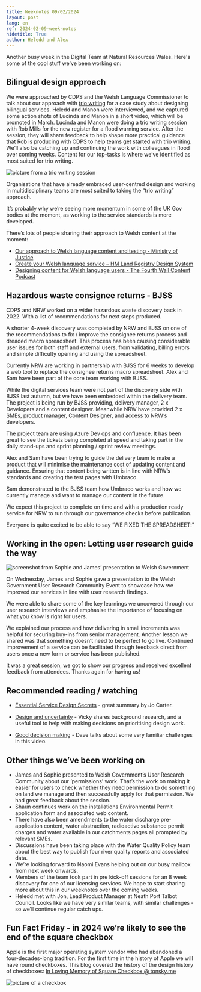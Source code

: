```yaml
---
title: Weeknotes 09/02/2024
layout: post
lang: en
ref: 2024-02-09-week-notes
hidetitle: True
author: Heledd and Alex
---
```

Another busy week in the Digital Team at Natural Resources Wales. Here's some of the cool stuff we've been working on:

## Bilingual design approach

We were approached by CDPS and the Welsh Language Commissioner to talk about our approach with [trio writing](https://bookshop.org/p/books/trio-writing-designing-bilingual-content-for-user-centred-services-robert-mills/20849184) for a case study about designing bilingual services. Heledd and Manon were interviewed, and we captured some action shots of Lucinda and Manon in a short video, which will be promoted in March.
Lucinda and Manon were doing a trio writing session with Rob Mills for the new register for a flood warning service. After the session, they will share feedback to help shape more practical guidance that Rob is producing with CDPS to help teams get started with trio writing. We’ll also be catching up and continuing the work with colleagues in flood over coming weeks. 
Content for our top-tasks is where we’ve identified as most suited for trio writing. 

![picture from a trio writing session](https://github.com/nrw-digital/week-notes/blob/b6956afb8135364e5fba8b2ee6ebb88566884371/images/trio%20writing%20session.jpg?raw=true)

Organisations that have already embraced user-centred design and working in multidisciplinary teams are most suited to taking the “trio writing” approach. 

It’s probably why we’re seeing more momentum in some of the UK Gov bodies at the moment, as working to the service standards is more developed. 

There’s lots of people sharing their approach to Welsh content at the moment:
+ [Our approach to Welsh language content and testing - Ministry of Justice](https://mojdigital.blog.gov.uk/2024/01/25/our-approach-to-welsh-language-content-and-testing/)
+ [Create your Welsh language service – HM Land Registry Design System](https://hmlr-design-system.herokuapp.com/guidance/welsh-guidance/#when-to-develop-your-welsh-services)
+ [Designing content for Welsh language users - The Fourth Wall Content Podcast](https://fourthwallcontent.podbean.com/e/designing-content-for-welsh-language-users/) 

## Hazardous waste consignee returns - BJSS

CDPS and NRW worked on a wider hazardous waste discovery back in 2022. With a list of recommendations for next steps produced.

A shorter 4-week discovery was completed by NRW and BJSS on one of the recommendations to fix / improve the consignee returns process and dreaded macro spreadsheet. This process has been causing considerable user issues for both staff and external users, from validating, billing errors and simple difficulty opening and using the spreadsheet.

Currently NRW are working in partnership with BJSS for 6 weeks to develop a web tool to replace the consignee returns macro spreadsheet. Alex and Sam have been part of the core team working with BJSS.

While the digital services team were not part of the discovery side with BJSS last autumn, but we have been embedded within the delivery team. The project is being run by BJSS providing, delivery manager, 2 x Developers and a content designer. Meanwhile NRW have provided 2 x SMEs, product manager, Content Designer, and access to NRW’s developers.

The project team are using Azure Dev ops and confluence. It has been great to see the tickets being completed at speed and taking part in the daily stand-ups and sprint planning / sprint review meetings.

Alex and Sam have been trying to guide the delivery team to make a product that will minimise the maintenance cost of updating content and guidance. Ensuring that content being written is in line with NRW’s standards and creating the test pages with Umbraco.

Sam demonstrated to the BJSS team how Umbraco works and how we currently manage and want to manage our content in the future.

We expect this project to complete on time and with a production ready service for NRW to run through our governance checks before publication.

Everyone is quite excited to be able to say “WE FIXED THE SPREADSHEET!”

## Working in the open: Letting user research guide the way

![screenshot from Sophie and James’ presentation to Welsh Government](https://github.com/nrw-digital/week-notes/blob/b6956afb8135364e5fba8b2ee6ebb88566884371/images/WG%20-%20UR%20presentation%20screenshot.png?raw=true)

On Wednesday, James and Sophie gave a presentation to the Welsh Government User Research Community Event to showcase how we improved our services in line with user research findings.

We were able to share some of the key learnings we uncovered through our user research interviews and emphasise the importance of focusing on what you know is right for users. 

We explained our process and how delivering in small increments was helpful for securing buy-ins from senior management. Another lesson we shared was that something doesn’t need to be perfect to go live. Continued improvement of a service can be facilitated through feedback direct from users once a new form or service has been published.

It was a great session, we got to show our progress and received excellent feedback from attendees. Thanks again for having us!

## Recommended reading / watching

+ [Essential Service Design Secrets](https://www.weareserviceworks.com/blog/service-design-secrets) - great summary by Jo Carter.

+ [Design and uncertainty](https://www.vickyteinaki.com/blog/design-and-uncertainty/) - Vicky shares background research, and a useful tool to help with making decisions on prioritising design work.

+ [Good decision making](https://www.youtube.com/watch?v=DE8f14-J-dI) - Dave talks about some very familiar challenges in this video. 

## Other things we’ve been working on

+ James and Sophie presented to Welsh Government’s User Research Community about our ‘permissions’ work. That’s the work on making it easier for users to check whether they need permission to do something on land we manage and then successfully apply for that permission. We had great feedback about the session.
+ Shaun continues work on the installations Environmental Permit application form and associated web content.
+ There have also been amendments to the water discharge pre-application content, water abstraction, radioactive substance permit charges and water available in our catchments pages all prompted by relevant SMEs.
+ Discussions have been taking place with the Water Quality Policy team about the best way to publish four river quality reports and associated data.
+ We’re looking forward to Naomi Evans helping out on our busy mailbox from next week onwards.
+ Members of the team took part in pre kick-off sessions for an 8 week discovery for one of our licensing services. We hope to start sharing more about this in our weeknotes over the coming weeks.
+ Heledd met with Jon, Lead Product Manager at Neath Port Talbot Council. Looks like we have very similar teams, with similar challenges - so we’ll continue regular catch ups.

## Fun Fact Friday - in 2024 we’re likely to see the end of the square checkbox

Apple is the first major operating system vendor who had abandoned a four-decades-long tradition. For the first time in the history of Apple we will have round checkboxes. 
This blog covered the history of the design history of checkboxes: [In Loving Memory of Square Checkbox @ tonsky.me](https://tonsky.me/blog/checkbox/)

![picture of a checkbox](https://github.com/nrw-digital/week-notes/blob/1221fa526f01dc943996594b51f22e55fe1a2b2f/images/checkbox%20screenshot.png?raw=true)
